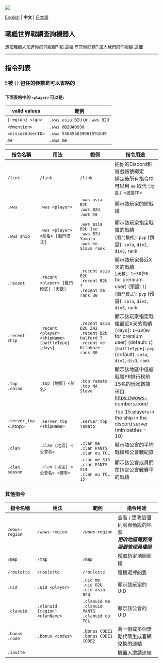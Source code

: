 ![](https://i.imgur.com/YT4ZlZc.png)

[English](https://github.com/B-2U/ISAC/blob/master/README.md) | **中文** | [日本語](https://github.com/B-2U/ISAC/blob/master/README_ja.md)

## 戰艦世界戰績查詢機器人

想把機器人加進你的伺服器? 點 [這裡](https://discord.com/api/oauth2/authorize?client_id=961882964034203648&permissions=51264&scope=bot%20applications.commands)
有其他問題? 加入我們的伺服器 [這裡](https://discord.gg/z6sV6kEZGV)

---

## 指令列表

### **❗ 被 `[]` 包住的參數是可以省略的**

#### 下面表格中的 `<player>` 可以是:  
  | valid values      | 範例                          |
  | ----------------- | ----------------------------- |
  | `[region] <ign>`  | `.wws asia B2U` or `.wws B2U` |
  | `<@mention>`      | `.wws @B2U#0900`              |
  | `<discordUserID>` | `.wws 930855839961591849`     |
  | `me`              | `.wws me`                     |

| 指令名稱                   | 用法                                              | 範例                                                                               | 指令用途                                                                                                                                                       |
| -------------------------- | ------------------------------------------------- | ---------------------------------------------------------------------------------- | -------------------------------------------------------------------------------------------------------------------------------------------------------------- |
| `/link`                    | `/link`                                           | `/link`                                                                            | 把你的Discord和遊戲帳號綁定<br>綁定後所有指令中可以用 `me` 取代 `[地區] <遊戲ID>`                                                                              |
| `.wws`                     | `.wws <player>`                                   | `.wws asia B2U`<br>`.wws B2U`<br>`.wws me`                                         | 顯示該玩家的總戰績                                                                                                                                             |
| `.wws ship`                | `.wws <player> <船名> [戰鬥模式]`                 | `.wws asia B2U Ise`<br>`.wws B2U Yamato`<br>`.wws me Slava rank`                   | 顯示該玩家指定戰艦的戰績<br>`[戰鬥模式]`: `pvp` (預設), `solo`, `div2`, `div3`, `rank`                                                                         |
| `.recent`                  | `.recent <player> [戰鬥模式] [天數]`              | `.recent asia B2U`<br>`.recent B2U 7`<br>`.recent me rank 30`                      | 顯示該玩家最近X天的戰績<br>`[天數]`: `1`~`30`(`90` for premium user) (預設: `1`)<br>`[戰鬥模式]`: `pvp` (預設), `solo`, `div2`, `div3`, `rank`                 |
| `.recent ship`             | `.recent <player> <shipName> [battleType] [days]` | `.recent asia B2U Z42`<br>`.recent B2U Halford 7`<br>`.recent me Kitakaze rank 30` | 顯示該玩家指定戰艦最近X天的戰績<br>`[days]`: `1`~`30`(`90` for premium user) (default: `1`)<br>`[battleType]`: `pvp` (default), `solo`, `div2`, `div3`, `rank` |
| `.top`<br>`.dalao`         | `.top [地區] <船名>`                              | `.top Yamato` <br> `.top NA Slava`                                                 | 顯示該地區中這艘戰艦PR排行榜前15名的玩家數據 <br> 來自 https://wows-numbers.com/                                                                               |
| `.server_top` <br> <.stop> | `.server_top <shipName>`                          | `.server_top Yamato`                                                               | Top 15 players in the ship in the discord server (min battles = 10)                                                                                            |
| `.clan`                    | `.clan [地區] <公會名>`                           | `.clan me` <br> `.clan PANTS` <br> `.clan eu TCL`                                  | 顯示該公會的平均戰績和公會戰紀錄                                                                                                                               |
| `.clan season`             | `.clan [地區] <公會名> <賽季>`                    | `.clan me S15` <br> `.clan PANTS S14` <br> `.clan eu TCL 15`                       | 顯示該公會成員們在指定公會戰賽季的戰績                                                                                                                         |


### 其他指令
| 指令名稱            | 用法                           | 範例                                                   | 指令用途                                                               |
| ------------------- | ------------------------------ | ------------------------------------------------------ | ---------------------------------------------------------------------- |
| `/wows-region`      | `/wows-region`                 | `/wows-region`                                         | 查看 / 更改這個伺服器預設的地區 <br>***更改地區需要伺服器管理員權限*** |
| `/map`              | `/map`                         | `/map`                                                 | 獲取指定地圖圖檔                                                       |
| `/roulette`         | `/roulette`                    | `/roulette`                                            | 隨機選擇船隻                                                           |
| `.uid`              | `.uid <player>`                | `.uid me`<br>`.uid B2U`<br>`.uid asia B2U`             | 顯示該玩家的 UID                                                       |
| `.clanuid`          | `.clanuid [region] <clanName>` | `.clanuid me`<br>`.clanuid PANTS`<br>`.clanuid eu TCL` | 顯示該公會的 UID                                                       |
| `.bonus`<br>`.code` | `.bonus <codes>`               | `.bonus CODE1`<br>`.bonus CODE1 CODE2`                 | 為一個或多個獎勵代碼生成官網兌換的連結                                 |
| `.invite`           |                                |                                                        | 機器人邀請連結                                                         |

